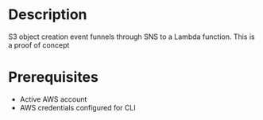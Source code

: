 # Description
S3 object creation event funnels through SNS to a Lambda function. This is a proof of concept

# Prerequisites
* Active AWS account
* AWS credentials configured for CLI
